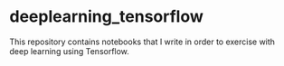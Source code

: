 # deeplearning_tensorflow

This repository contains notebooks that I write in order to exercise with deep learning using Tensorflow. 
